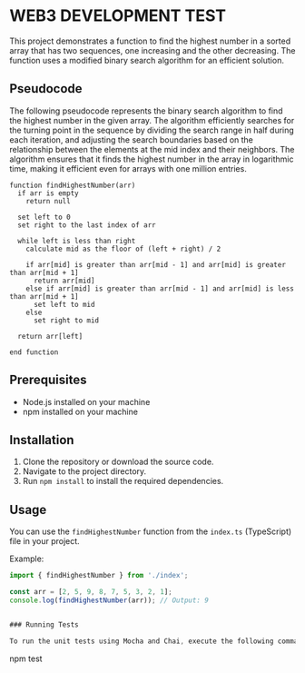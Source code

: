 # WEB3 DEVELOPMENT TEST

This project demonstrates a function to find the highest number in a sorted array that has two sequences, one increasing and the other decreasing. The function uses a modified binary search algorithm for an efficient solution.

## Pseudocode

The following pseudocode represents the binary search algorithm to find the highest number in the given array. The algorithm efficiently searches for the turning point in the sequence by dividing the search range in half during each iteration, and adjusting the search boundaries based on the relationship between the elements at the mid index and their neighbors. The algorithm ensures that it finds the highest number in the array in logarithmic time, making it efficient even for arrays with one million entries.

```
function findHighestNumber(arr)
  if arr is empty
    return null

  set left to 0
  set right to the last index of arr

  while left is less than right
    calculate mid as the floor of (left + right) / 2

    if arr[mid] is greater than arr[mid - 1] and arr[mid] is greater than arr[mid + 1]
      return arr[mid]
    else if arr[mid] is greater than arr[mid - 1] and arr[mid] is less than arr[mid + 1]
      set left to mid
    else
      set right to mid

  return arr[left]

end function
```


## Prerequisites

- Node.js installed on your machine
- npm installed on your machine

## Installation

1. Clone the repository or download the source code.
2. Navigate to the project directory.
3. Run `npm install` to install the required dependencies.

## Usage

You can use the `findHighestNumber` function from the `index.ts` (TypeScript) file in your project.

Example:

```typescript
import { findHighestNumber } from './index';

const arr = [2, 5, 9, 8, 7, 5, 3, 2, 1];
console.log(findHighestNumber(arr)); // Output: 9


### Running Tests

To run the unit tests using Mocha and Chai, execute the following command:

```
npm test
```